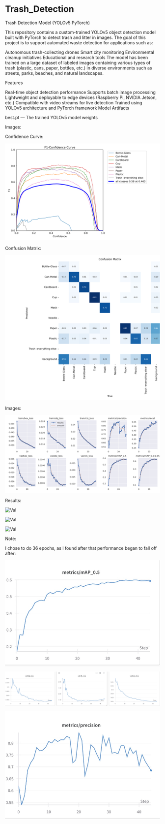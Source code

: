 # Trash_Detection
Trash Detection Model (YOLOv5 PyTorch)

This repository contains a custom-trained YOLOv5 object detection model built with PyTorch to detect trash and litter in images. The goal of this project is to support automated waste detection for applications such as:

Autonomous trash-collecting drones
Smart city monitoring
Environmental cleanup initiatives
Educational and research tools
The model has been trained on a large dataset of labeled images containing various types of trash (plastic, cans, paper, bottles, etc.) in diverse environments such as streets, parks, beaches, and natural landscapes.

Features

Real-time object detection performance
Supports batch image processing
Lightweight and deployable to edge devices (Raspberry Pi, NVIDIA Jetson, etc.)
Compatible with video streams for live detection
Trained using YOLOv5 architecture and PyTorch framework
Model Artifacts

best.pt — The trained YOLOv5 model weights

Images:

Confidence Curve:

![Confidence Curve](images/media_images_Results_36_e4bed294bd7ca59c259a.png)

Confusion Matrix:

![Confusion Matrix](images/media_images_Results_36_f36c2b6ee06822fead90.png)

Images: 

![Graphs](images/media_images_Results_36_f6e0f40945966f09baec.png)

Results:

![Val](images/media_images_Validation_36_21d743efd791c38ad93b.jpg)

![Val](images/media_images_Validation_36_5ed91284d56bfcc934d1.jpg)

![Val](images/media_images_Validation_36_9a5c1fc8c0b207f95445.jpg)


Note:

I chose to do 36 epochs, as I found after that performance began to fall off after:

![v1](images/graph_v1.jpeg)

![v1](images/graph_v1_loss.jpeg)

![v1](images/graph_v1_precision.jpeg)

